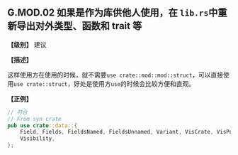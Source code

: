 ## G.MOD.02  如果是作为库供他人使用，在 `lib.rs`中重新导出对外类型、函数和 trait 等

**【级别】** 建议

**【描述】**

这样使用方在使用的时候，就不需要`use crate::mod::mod::struct`，可以直接使用`use crate::struct`，好处是使用方`use`的时候会比较方便和直观。

**【正例】**

```rust
// 符合
// From syn crate
pub use crate::data::{
    Field, Fields, FieldsNamed, FieldsUnnamed, Variant, VisCrate, VisPublic, VisRestricted,
    Visibility,
};
```